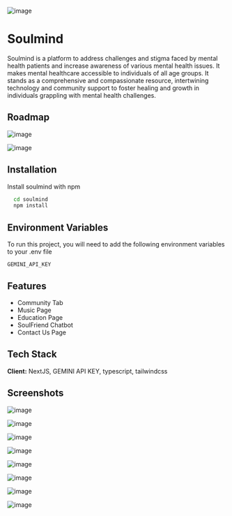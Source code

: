 ![image](https://github.com/user-attachments/assets/7ca4e567-d0a8-4abb-9dac-2c7107ed0eaf)


# Soulmind

Soulmind is a platform to address challenges and stigma faced by mental health patients and increase awareness of various mental health issues. It makes mental healthcare accessible to individuals of all age groups. It stands as a comprehensive and compassionate resource, intertwining technology and community support to foster healing and growth in individuals grappling with mental health challenges.


## Roadmap

![image](https://github.com/user-attachments/assets/fbc44935-22b3-4784-a012-0fe171316795)

![image](https://github.com/user-attachments/assets/153f5b7b-e434-46ce-a00d-312303b37e6e)

## Installation

Install soulmind with npm

```bash
  cd soulmind
  npm install 
```
    
## Environment Variables

To run this project, you will need to add the following environment variables to your .env file

`GEMINI_API_KEY`



## Features

- Community Tab
- Music Page
- Education Page
- SoulFriend Chatbot
- Contact Us Page


## Tech Stack

**Client:** NextJS, GEMINI API KEY, typescript, tailwindcss


## Screenshots

![image](https://github.com/user-attachments/assets/05d4e43b-7155-402b-bd08-c1ccdd59879b)

![image](https://github.com/user-attachments/assets/bb4a4aba-bc4a-4667-943b-46d0f8b34518)

![image](https://github.com/user-attachments/assets/0c67e93c-c8ca-4f95-bc8d-4cf7943f7786)

![image](https://github.com/user-attachments/assets/2553b869-8b6d-4599-abdc-a63179938bd0)

![image](https://github.com/user-attachments/assets/fe2916ee-5a91-4a20-8420-cdcdf9cca2f6)

![image](https://github.com/user-attachments/assets/0ea0c5a4-dbed-4ac0-a9e4-cbe90ebc0e99)

![image](https://github.com/user-attachments/assets/ad292967-be74-4ab1-b569-431039aa8a1d)

![image](https://github.com/user-attachments/assets/8ae5a6ee-99e9-487a-88e9-f803c530786a)












